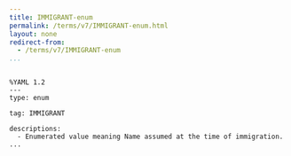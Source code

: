 ```yaml
---
title: IMMIGRANT-enum
permalink: /terms/v7/IMMIGRANT-enum.html
layout: none
redirect-from:
  - /terms/v7/IMMIGRANT-enum
...
```


```

%YAML 1.2
---
type: enum

tag: IMMIGRANT

descriptions:
  - Enumerated value meaning Name assumed at the time of immigration.
...

```
